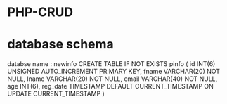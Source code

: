 # PHP-CRUD
# database schema 
  databse name : newinfo
  CREATE TABLE IF NOT EXISTS pinfo (
                    id INT(6) UNSIGNED AUTO_INCREMENT PRIMARY KEY,
                    fname VARCHAR(20) NOT NULL,
                    lname VARCHAR(20) NOT NULL,
                    email VARCHAR(40) NOT NULL,
                    age INT(6),
                    reg_date TIMESTAMP DEFAULT CURRENT_TIMESTAMP ON UPDATE CURRENT_TIMESTAMP )
